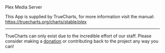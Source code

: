 Plex Media Server

This App is supplied by TrueCharts, for more information visit the manual: https://truecharts.org/charts/stable/plex

---

TrueCharts can only exist due to the incredible effort of our staff.
Please consider making a [donation](https://truecharts.org/docs/about/sponsor) or contributing back to the project any way you can!
